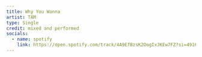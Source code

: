 ```yaml
---
title: Why You Wanna
artist: TAM
type: Single
credit: mixed and performed
socials:
  - name: spotify
    link: https://open.spotify.com/track/4A9EfBzsK2OogIxJKEw7FZ?si=4916b6b64f4b4182
---
```

